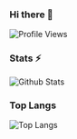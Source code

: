 ### Hi there 👋

<!--
**AjmalShajahan/AjmalShajahan** is a ✨ _special_ ✨ repository because its `README.md` (this file) appears on your GitHub profile.

Here are some ideas to get you started:

- 🔭 I’m currently working on ...
- 🌱 I’m currently learning ...
- 👯 I’m looking to collaborate on ...
- 🤔 I’m looking for help with ...
- 💬 Ask me about ...
- 📫 How to reach me: ...
- 😄 Pronouns: ...
- ⚡ Fun fact: ...
-->

![Profile Views](https://hits.seeyoufarm.com/api/count/incr/badge.svg?url=https%3A%2F%2Fgithub.com%2FAjmalShajahan&count_bg=%230088CC&title_bg=%23000000&icon=&icon_color=%23E7E7E7&title=Profile+Views&edge_flat=true)


### Stats ⚡️

![Github Stats](https://github-readme-stats.vercel.app/api?username=AjmalShajahan&show_icons=true&title_color=0088CC&icon_color=0088CC&include_all_commits=true&theme=dark&cache_seconds=86400@count_private=true)



### Top Langs
![Top Langs](https://github-readme-stats.vercel.app/api/top-langs/?username=AjmalShajahan)
